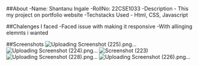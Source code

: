 ##About
-Name: Shantanu Ingale
-RollNo: 22CSE1033
-Description - This my project on portfolio website
-Techstacks Used - Html, CSS, Javascript

##Chalenges I faced
-Faced issue with making it responsive
-With allinging elemnts i wanted

##Screenshots
![Uploading Screenshot (225).png…]()
![Uploading Screenshot (224).png…]()
![Screenshot (223)](https://github.com/Shantanu221/Portfolio-Website-Challenge-Summer-2023/assets/128632085/c82b26d3-fd4e-49e6-b52a-44de497c82b0)
![Uploading Screenshot (228).png…]()
![Uploading Screenshot (226).png…]()
